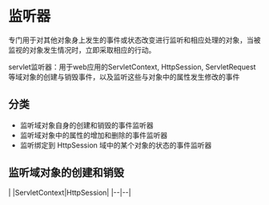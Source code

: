 # 监听器

专门用于对其他对象身上发生的事件或状态改变进行监听和相应处理的对象，当被监视的对象发生情况时，立即采取相应的行动。

servlet监听器：用于web应用的ServletContext, HttpSession, ServletRequest等域对象的创建与销毁事件，以及监听这些与对象中的属性发生修改的事件

## 分类
- 监听域对象自身的创建和销毁的事件监听器
- 监听域对象中的属性的增加和删除的事件监听器
- 监听绑定到 HttpSession 域中的某个对象的状态的事件监听器

## 监听域对象的创建和销毁

| |ServletContext|HttpSession|
|--|--|